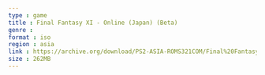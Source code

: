 ```yaml
---
type : game
title : Final Fantasy XI - Online (Japan) (Beta)
genre : 
format : iso
region : asia
link : https://archive.org/download/PS2-ASIA-ROMS321COM/Final%20Fantasy%20XI%20-%20Online%20%28Japan%29%20%28Beta%29.7z
size : 262MB
---
```

